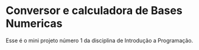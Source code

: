 # Conversor e calculadora de Bases Numericas
Esse é o mini projeto número 1 da disciplina de Introdução a Programação.
